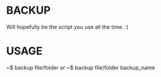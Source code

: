 BACKUP
=======

Will hopefully be the script you use all the time. :)

USAGE
=====
 ~$ backup file/folder
 or
 ~$ backup file/folder backup_name
